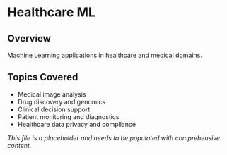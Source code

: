 # Healthcare ML

## Overview
Machine Learning applications in healthcare and medical domains.

## Topics Covered
- Medical image analysis
- Drug discovery and genomics
- Clinical decision support
- Patient monitoring and diagnostics
- Healthcare data privacy and compliance

*This file is a placeholder and needs to be populated with comprehensive content.* 